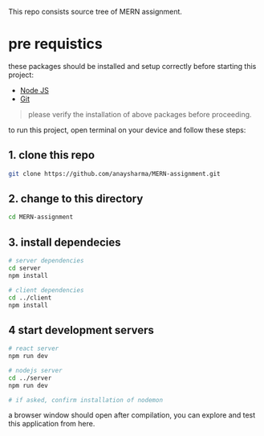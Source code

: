 This repo consists source tree of MERN assignment.

# pre requistics

these packages should be installed and setup correctly before starting this project:

- [Node JS](https://nodejs.org/en)
- [Git](https://git-scm.com/)

> please verify the installation of above packages before proceeding.

to run this project, open terminal on your device and follow these steps:

## 1. clone this repo

```bash
git clone https://github.com/anaysharma/MERN-assignment.git
```

## 2. change to this directory

```bash
cd MERN-assignment
```

## 3. install dependecies

```bash
# server dependencies
cd server
npm install

# client dependencies
cd ../client
npm install
```

## 4 start development servers

```bash
# react server
npm run dev

# nodejs server
cd ../server
npm run dev

# if asked, confirm installation of nodemon
```

a browser window should open after compilation, you can explore and test this application from here.
